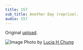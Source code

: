 ```yaml
---
title: 157
sub_title: Another Day (reprise).
audio: 157
---
```


Original <a href="http://www.mono-log.org/snd_85/" title="(reprise)" target="_blank">upload</a>.

![Image](/assets/img/Snd-157.jpg)
Photo by <a href="http://www.mimosamoize.com" title="Lucia H Chung" target="_blank">Lucia H Chung</a>
